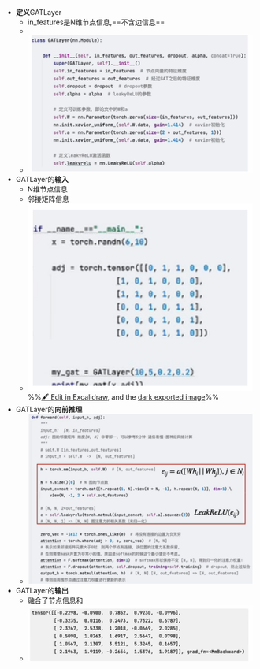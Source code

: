 - **定义**GATLayer
	- in_features是N维节点信息,==不含边信息==
	- 
	- ![](attachments/Pasted%20image%2020230109120014.png)
- GATLayer的**输入**
	- N维节点信息
	- 邻接矩阵信息
	- ![](attachments/%E5%9B%BE%E6%B3%A8%E6%84%8F%E5%8A%9B%E7%BD%91%E7%BB%9CGAT%202023-01-09%2011.55.48.excalidraw.svg)%%[🖋 Edit in Excalidraw](attachments/%E5%9B%BE%E6%B3%A8%E6%84%8F%E5%8A%9B%E7%BD%91%E7%BB%9CGAT%202023-01-09%2011.55.48.excalidraw.md), and the [dark exported image](attachments/%E5%9B%BE%E6%B3%A8%E6%84%8F%E5%8A%9B%E7%BD%91%E7%BB%9CGAT%202023-01-09%2011.55.48.excalidraw.dark.svg)%%
- GATLayer的**向前推理**
	- ![](attachments/Pasted%20image%2020230109120111.png)
- GATLayer的**输出**
	- 融合了节点信息和
	- ![](attachments/Pasted%20image%2020230109115700.png)